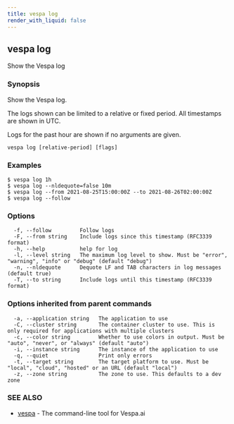 ```yaml
---
title: vespa log
render_with_liquid: false
---
```


## vespa log

Show the Vespa log

### Synopsis

Show the Vespa log.

The logs shown can be limited to a relative or fixed period. All timestamps are shown in UTC.

Logs for the past hour are shown if no arguments are given.


```
vespa log [relative-period] [flags]
```

### Examples

```
$ vespa log 1h
$ vespa log --nldequote=false 10m
$ vespa log --from 2021-08-25T15:00:00Z --to 2021-08-26T02:00:00Z
$ vespa log --follow
```

### Options

```
  -f, --follow         Follow logs
  -F, --from string    Include logs since this timestamp (RFC3339 format)
  -h, --help           help for log
  -l, --level string   The maximum log level to show. Must be "error", "warning", "info" or "debug" (default "debug")
  -n, --nldequote      Dequote LF and TAB characters in log messages (default true)
  -T, --to string      Include logs until this timestamp (RFC3339 format)
```

### Options inherited from parent commands

```
  -a, --application string   The application to use
  -C, --cluster string       The container cluster to use. This is only required for applications with multiple clusters
  -c, --color string         Whether to use colors in output. Must be "auto", "never", or "always" (default "auto")
  -i, --instance string      The instance of the application to use
  -q, --quiet                Print only errors
  -t, --target string        The target platform to use. Must be "local", "cloud", "hosted" or an URL (default "local")
  -z, --zone string          The zone to use. This defaults to a dev zone
```

### SEE ALSO

* [vespa](vespa.html)	 - The command-line tool for Vespa.ai


